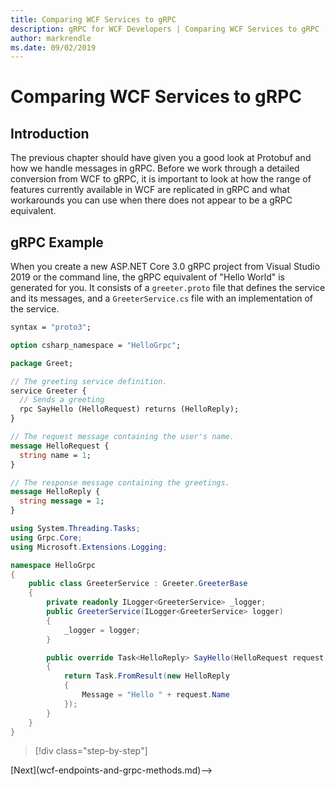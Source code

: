 ```yaml
---
title: Comparing WCF Services to gRPC
description: gRPC for WCF Developers | Comparing WCF Services to gRPC
author: markrendle
ms.date: 09/02/2019
---
```


# Comparing WCF Services to gRPC

## Introduction

The previous chapter should have given you a good look at Protobuf and how we handle messages in gRPC.  Before we work through a detailed conversion from WCF to gRPC, it is important to look at how the range of features currently available in WCF are replicated in gRPC and what workarounds you can use when there does not appear to be a gRPC equivalent.

## gRPC Example

When you create a new ASP.NET Core 3.0 gRPC project from Visual Studio 2019 or the command line, the gRPC equivalent of "Hello World" is generated for you. It consists of a `greeter.proto` file that defines the service and its messages, and a `GreeterService.cs` file with an implementation of the service.

```protobuf
syntax = "proto3";

option csharp_namespace = "HelloGrpc";

package Greet;

// The greeting service definition.
service Greeter {
  // Sends a greeting
  rpc SayHello (HelloRequest) returns (HelloReply);
}

// The request message containing the user's name.
message HelloRequest {
  string name = 1;
}

// The response message containing the greetings.
message HelloReply {
  string message = 1;
}
```

```csharp
using System.Threading.Tasks;
using Grpc.Core;
using Microsoft.Extensions.Logging;

namespace HelloGrpc
{
    public class GreeterService : Greeter.GreeterBase
    {
        private readonly ILogger<GreeterService> _logger;
        public GreeterService(ILogger<GreeterService> logger)
        {
            _logger = logger;
        }

        public override Task<HelloReply> SayHello(HelloRequest request, ServerCallContext context)
        {
            return Task.FromResult(new HelloReply
            {
                Message = "Hello " + request.Name
            });
        }
    }
}
```


>[!div class="step-by-step"]
<!-->[Next](wcf-endpoints-and-grpc-methods.md)-->
